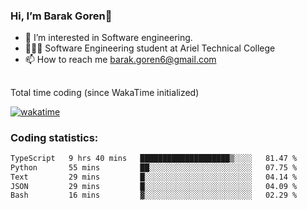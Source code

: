 ###  Hi, I’m Barak Goren👋
- 👀 I’m interested in Software engineering.
- 👨🏼‍🎓 Software Engineering student at Ariel Technical College
- 📫 How to reach me barak.goren6@gmail.com
##
Total time coding (since WakaTime initialized)

[![wakatime](https://wakatime.com/badge/user/5cc5ec80-a806-4ca2-a704-db29274e48cd.svg)](https://wakatime.com/@5cc5ec80-a806-4ca2-a704-db29274e48cd)

   
### Coding statistics:

<!--START_SECTION:waka-->

```txt
TypeScript   9 hrs 40 mins   ████████████████████▒░░░░   81.47 %
Python       55 mins         ██░░░░░░░░░░░░░░░░░░░░░░░   07.75 %
Text         29 mins         █░░░░░░░░░░░░░░░░░░░░░░░░   04.14 %
JSON         29 mins         █░░░░░░░░░░░░░░░░░░░░░░░░   04.09 %
Bash         16 mins         ▓░░░░░░░░░░░░░░░░░░░░░░░░   02.29 %
```

<!--END_SECTION:waka-->

<!---
barakgoren/barakgoren is a ✨ special ✨ repository because its `README.md` (this file) appears on your GitHub profile.
You can click the Preview link to take a look at your changes.
--->
